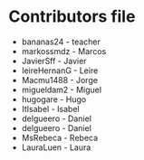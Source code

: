 Contributors file
=================
- bananas24     - teacher
- markossmdz    - Marcos
- JavierSff     - Javier 
- leireHernanG  - Leire
- Macmu1488     - Jorge
- migueldam2    - Miguel	
- hugogare      - Hugo
- ItIsabel      - Isabel
- delgueero     - Daniel
- delgueero     - Daniel
- MsRebeca      - Rebeca
- LauraLuen     - Laura
